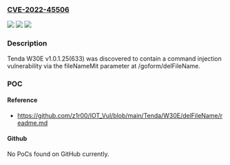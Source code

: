 ### [CVE-2022-45506](https://cve.mitre.org/cgi-bin/cvename.cgi?name=CVE-2022-45506)
![](https://img.shields.io/static/v1?label=Product&message=n%2Fa&color=blue)
![](https://img.shields.io/static/v1?label=Version&message=n%2Fa&color=blue)
![](https://img.shields.io/static/v1?label=Vulnerability&message=n%2Fa&color=brighgreen)

### Description

Tenda W30E v1.0.1.25(633) was discovered to contain a command injection vulnerability via the fileNameMit parameter at /goform/delFileName.

### POC

#### Reference
- https://github.com/z1r00/IOT_Vul/blob/main/Tenda/W30E/delFileName/readme.md

#### Github
No PoCs found on GitHub currently.

